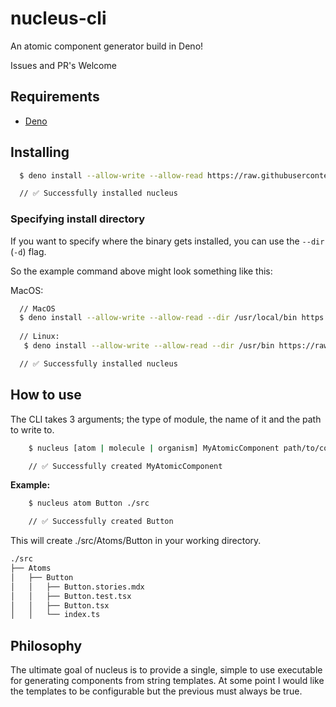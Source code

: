 # nucleus-cli

An atomic component generator build in Deno!

Issues and PR's Welcome

## Requirements

-   [Deno](https://deno.land/)

## Installing

```bash
  $ deno install --allow-write --allow-read https://raw.githubusercontent.com/vilbergs/nucleus-cli/master/cli.ts

  // ✅ Successfully installed nucleus
```

### Specifying install directory

If you want to specify where the binary gets installed, you can use the `--dir` (`-d`) flag.

So the example command above might look something like this:

MacOS:

```bash
  // MacOS
  $ deno install --allow-write --allow-read --dir /usr/local/bin https://raw.githubusercontent.com/vilbergs/nucleus-cli/master/cli.ts
  
  // Linux:
   $ deno install --allow-write --allow-read --dir /usr/bin https://raw.githubusercontent.com/vilbergs/nucleus-cli/master/cli.ts

  // ✅ Successfully installed nucleus
```

## How to use

The CLI takes 3 arguments; the type of module, the name of it and the path to write to.

```bash
    $ nucleus [atom | molecule | organism] MyAtomicComponent path/to/component

    // ✅ Successfully created MyAtomicComponent
```

**Example:**

```bash
    $ nucleus atom Button ./src

    // ✅ Successfully created Button
```

This will create ./src/Atoms/Button in your working directory.

```bash
./src
├── Atoms
│   ├── Button
│   │   ├── Button.stories.mdx
│   │   ├── Button.test.tsx
│   │   ├── Button.tsx
│   │   └── index.ts
```

## Philosophy

The ultimate goal of nucleus is to provide a single, simple to use executable for generating components from string templates.
At some point I would like the templates to be configurable but the previous must always be true.

